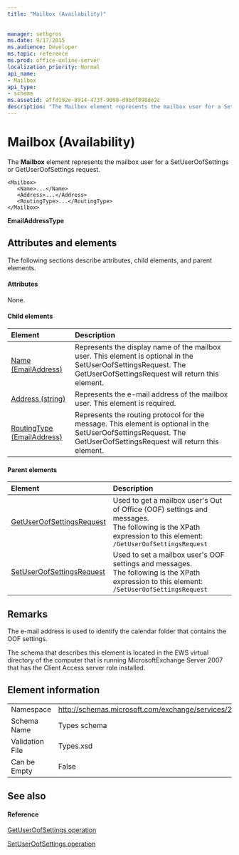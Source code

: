 ```yaml
---
title: "Mailbox (Availability)"
 
 
manager: sethgros
ms.date: 9/17/2015
ms.audience: Developer
ms.topic: reference
ms.prod: office-online-server
localization_priority: Normal
api_name:
- Mailbox
api_type:
- schema
ms.assetid: affd192e-8914-473f-9098-d9bdf898de2c
description: "The Mailbox element represents the mailbox user for a SetUserOofSettings or GetUserOofSettings request."
---
```


# Mailbox (Availability)

The **Mailbox** element represents the mailbox user for a SetUserOofSettings or GetUserOofSettings request. 
  
```
<Mailbox>
   <Name>...</Name>
   <Address>...</Address>
   <RoutingType>...</RoutingType>
</Mailbox>
```

 **EmailAddressType**
## Attributes and elements

The following sections describe attributes, child elements, and parent elements.
  
#### Attributes

None.
  
#### Child elements

|**Element**|**Description**|
|:-----|:-----|
|[Name (EmailAddress)](name-emailaddress.md) <br/> |Represents the display name of the mailbox user. This element is optional in the SetUserOofSettingsRequest. The GetUserOofSettingsRequest will return this element.  <br/> |
|[Address (string)](address-string.md) <br/> |Represents the e-mail address of the mailbox user. This element is required.  <br/> |
|[RoutingType (EmailAddress)](routingtype-emailaddress.md) <br/> |Represents the routing protocol for the message. This element is optional in the SetUserOofSettingsRequest. The GetUserOofSettingsRequest will return this element.  <br/> |
   
#### Parent elements

|**Element**|**Description**|
|:-----|:-----|
|[GetUserOofSettingsRequest](getuseroofsettingsrequest.md) <br/> |Used to get a mailbox user's Out of Office (OOF) settings and messages.  <br/> The following is the XPath expression to this element:  <br/>  `/GetUserOofSettingsRequest` <br/> |
|[SetUserOofSettingsRequest](setuseroofsettingsrequest.md) <br/> |Used to set a mailbox user's OOF settings and messages.  <br/> The following is the XPath expression to this element:  <br/>  `/SetUserOofSettingsRequest` <br/> |
   
## Remarks

The e-mail address is used to identify the calendar folder that contains the OOF settings. 
  
The schema that describes this element is located in the EWS virtual directory of the computer that is running MicrosoftExchange Server 2007 that has the Client Access server role installed.
  
## Element information

|||
|:-----|:-----|
|Namespace  <br/> |http://schemas.microsoft.com/exchange/services/2006/types  <br/> |
|Schema Name  <br/> |Types schema  <br/> |
|Validation File  <br/> |Types.xsd  <br/> |
|Can be Empty  <br/> |False  <br/> |
   
## See also

#### Reference

[GetUserOofSettings operation](getuseroofsettings-operation.md)
  
[SetUserOofSettings operation](setuseroofsettings-operation.md)

